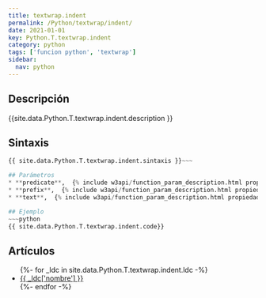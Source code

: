 ```yaml
---
title: textwrap.indent
permalink: /Python/textwrap/indent/
date: 2021-01-01
key: Python.T.textwrap.indent
category: python
tags: ['funcion python', 'textwrap']
sidebar: 
  nav: python
---
```


## Descripción
{{site.data.Python.T.textwrap.indent.description }}

## Sintaxis
~~~python
{{ site.data.Python.T.textwrap.indent.sintaxis }}~~~

## Parámetros
* **predicate**,  {% include w3api/function_param_description.html propiedad=site.data.Python.T.textwrap.indent valor="predicate" %}
* **prefix**,  {% include w3api/function_param_description.html propiedad=site.data.Python.T.textwrap.indent valor="prefix" %}
* **text**,  {% include w3api/function_param_description.html propiedad=site.data.Python.T.textwrap.indent valor="text" %}

## Ejemplo
~~~python
{{ site.data.Python.T.textwrap.indent.code}}
~~~

## Artículos
<ul>
{%- for _ldc in site.data.Python.T.textwrap.indent.ldc -%}
   <li>
       <a href="{{_ldc['url'] }}">{{ _ldc['nombre'] }}</a>
   </li>
{%- endfor -%}
</ul>

